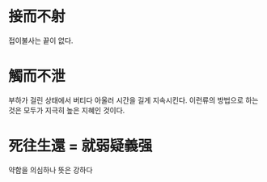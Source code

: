 # 接而不射
접이불사는 끝이 없다.

# 觸而不泄
부하가 걸린 상태에서 버티다
아울러 시간을 길게 지속시킨다. 
이런류의 방법으로 하는 것은 모두가 지극히 높은 지혜인 것이다. 

# 死往生還 = 就弱疑義强
약함을 의심하나 뜻은 강하다

